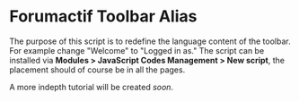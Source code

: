 # Forumactif Toolbar Alias

The purpose of this script is to redefine the language content of the toolbar. For example change "Welcome" to "Logged in as." The script can be installed via **Modules > JavaScript Codes Management > New script**, the placement should of course be in all the pages.

A more indepth tutorial will be created *soon*.
